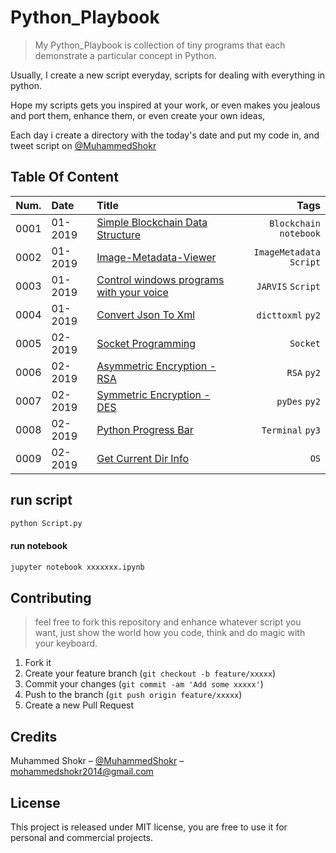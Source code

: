 # Python_Playbook
> My Python_Playbook is collection of tiny programs that each demonstrate a particular concept in Python.

Usually, I create a new script everyday, scripts for dealing with everything in python.

Hope my scripts gets you inspired at your work, or even makes you jealous and port them, enhance them, or even create your own ideas,

Each day i create a directory with the today's date and put my code in, and tweet script on  [@MuhammedShokr](https://twitter.com/MuhammedShokr) 


## Table Of Content

|Num.| Date                     | Title                                                           | Tags                         |
|----|:------------------------ |:--------------------------------------------------------------- | ----------------------------:|
|0001|01-2019| [Simple Blockchain Data Structure](https://git.io/fjH8L)  |`Blockchain` `notebook`|
|0002|01-2019| [Image-Metadata-Viewer](https://git.io/fjH8q)  |`ImageMetadata` `Script`|
|0003|01-2019| [Control windows programs with your voice](https://git.io/fjH8m)  |`JARVIS` `Script`|
|0004|01-2019| [Convert Json To Xml](https://git.io/fjH8Y)  |`dicttoxml` `py2`|
|0005|02-2019| [Socket Programming](https://git.io/fjH8O)  |`Socket` |
|0006|02-2019| [Asymmetric Encryption - RSA](https://git.io/fjH83)  |`RSA` `py2`|
|0007|02-2019| [Symmetric Encryption - DES](https://git.io/fjH8n)  |`pyDes` `py2`|
|0008|02-2019| [Python Progress Bar](https://git.io/fjH8c)  |`Terminal` `py3`|
|0009|02-2019| [Get Current Dir Info](https://git.io/fjH8C)  |`OS` |


## run script
```sh
python Script.py
```
#### run notebook
```sh
jupyter notebook xxxxxxx.ipynb
```



## Contributing
> feel free to fork this repository and enhance whatever script you want,
just show the world how you code, think and do magic with your keyboard.

1. Fork it 
2. Create your feature branch (`git checkout -b feature/xxxxx`)
3. Commit your changes (`git commit -am 'Add some xxxxx'`)
4. Push to the branch (`git push origin feature/xxxxx`)
5. Create a new Pull Request


## Credits
Muhammed Shokr – [@MuhammedShokr](https://twitter.com/MuhammedShokr) –  mohammedshokr2014@gmail.com

## License
This project is released under MIT license, you are free to use it for personal and commercial projects.

